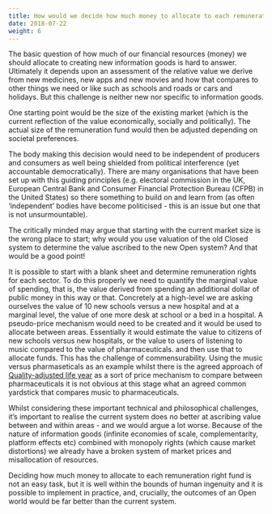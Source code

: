 ```yaml
---
title: How would we decide how much money to allocate to each remuneration right fund, and who would decide that?
date: 2018-07-22
weight: 6
---
```


The basic question of how much of our financial resources (money) we should allocate to creating new information goods is hard to answer. Ultimately it depends upon an assessment of the relative value we derive from new medicines, new apps and new
movies and how that compares to other things we need or like such as schools
and roads or cars and holidays. But this challenge is neither new nor specific to information goods. 

One starting point would be the size of the existing market (which is the current reflection of the value economically, socially and politically). The actual size of the remuneration fund would then be adjusted depending on societal preferences.

The body making this decision would need to be independent of producers and consumers as well being shielded from political interference (yet accountable democratically). There are many organisations that have been set up with this guiding principles (e.g. electoral commission in the UK, European Central Bank and Consumer Financial Protection Bureau (CFPB) in the United States) so there something to build on and learn from (as often ‘independent’ bodies have become politicised - this is an issue but one that is not unsurmountable).

The critically minded may argue that starting with the current market size is the wrong place to start; why would you use valuation of the old Closed system to determine the value ascribed to the new Open system? And that would be a good point! 

It is possible to start with a blank sheet and determine remuneration rights for each sector. To do this properly we need to quantify the marginal value of spending, that is, the value derived from spending an additional dollar of public money in this way or that. Concretely at a high-level we are asking ourselves the value of 10 new schools versus a new hospital and at a marginal level, the value of one more desk at school or a bed in a hospital. A pseudo-price mechanism would need to be created and it would be used to allocate between areas. Essentially it would estimate the value to citizens of new schools versus new hospitals, or the value to users of listening to music compared to the value of pharmaceuticals. and then use that to allocate funds. This has the challenge of commensurability. Using the music versus pharmaseticals as an example whilst there is the agreed approach of [Quality-adjusted life year](https://en.wikipedia.org/wiki/Quality-adjusted_life_year) as a sort of price mechanism to compare between pharmaceuticals it is not obvious at this stage what an agreed common yardstick that compares music to pharmaceuticals. 

Whilst considering these important technical and philosophical challenges, it’s important to realise the current system does no better at ascribing value between and within areas - and we would argue a lot worse. Because of the nature of information goods (infinite economies of scale, complementarity, platform effects etc) combined with monopoly rights (which cause market distortions) we already have a broken system of market prices and misallocation of resources. 

Deciding how much money to allocate to each remuneration right fund is not an easy task, but it is well within the bounds of human ingenuity and it is possible to implement in practice, and, crucially, the outcomes of an Open world would be far better than the current system.  
